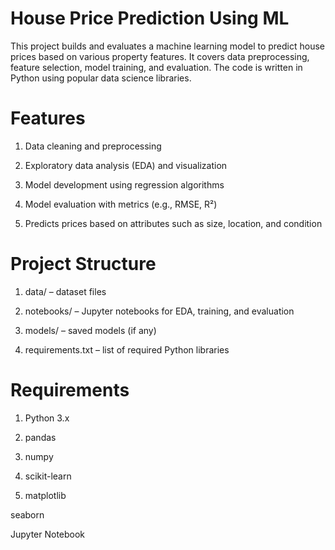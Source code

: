 # House Price Prediction Using ML
This project builds and evaluates a machine learning model to predict house prices based on various property features. It covers data preprocessing, feature selection, model training, and evaluation. The code is written in Python using popular data science libraries.

# Features

1. Data cleaning and preprocessing

2. Exploratory data analysis (EDA) and visualization

3. Model development using regression algorithms

4. Model evaluation with metrics (e.g., RMSE, R²)

5. Predicts prices based on attributes such as size, location, and condition

# Project Structure

1. data/ – dataset files

2. notebooks/ – Jupyter notebooks for EDA, training, and evaluation

3. models/ – saved models (if any)

4. requirements.txt – list of required Python libraries

# Requirements

1. Python 3.x

2. pandas

3. numpy

4. scikit-learn

5. matplotlib

seaborn

Jupyter Notebook
